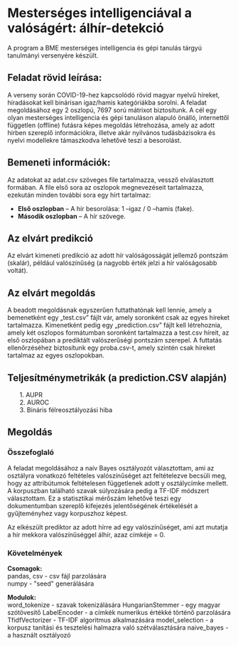 # Mesterséges intelligenciával a valóságért: álhír-detekció

A program a BME mesterséges intelligencia és gépi tanulás tárgyú tanulmányi versenyére készült.

## Feladat rövid leírása:

A  verseny  során  COVID-19-hez kapcsolódó rövid magyar nyelvű híreket, 
híradásokat kell binárisan igaz/hamis kategóriákba sorolni. 
A feladat megoldásához egy 2 oszlopú, 7697 sorú mátrixot biztosítunk.
A cél egy olyan mesterséges intelligencia és gépi tanuláson alapuló önálló,
internettől független (offline) futásra képes megoldás létrehozása,
amely  az adott hírben szereplő információkra,
illetve akár nyilvános tudásbázisokra és nyelvi modellekre támaszkodva
lehetővé teszi a besorolást.

## Bemeneti információk:

Az adatokat az adat.csv szöveges file tartalmazza, vessző elválasztott formában.
A file első sora az oszlopok megnevezéseit tartalmazza,
ezekután minden további sora egy hírt tartalmaz:
- **Első oszlopban** – A hír besorolása: 1 –igaz / 0 –hamis (fake).
- **Második oszlopban** – A hír szövege.

## Az elvárt predikció

Az elvárt kimeneti predikció az adott hír valóságosságát jellemző pontszám (skalár),
például valószínűség (a nagyobb érték jelzi a hír valóságosabb voltát).

## Az elvárt megoldás

A beadott megoldásnak egyszerűen futtathatónak kell lennie,
amely a bemenetként egy „test.csv” fájlt vár,
amely soronként csak az egyes híreket tartalmazza.
Kimenetként pedig egy „prediction.csv” fájlt kell létrehoznia,
amely két oszlopos formátumban soronként tartalmazza a test.csv híreit,
az első oszlopában a prediktált valószerűségi pontszám szerepel.
A futtatás ellenőrzéséhez biztosítunk egy proba.csv-t,
amely szintén csak híreket tartalmaz az egyes oszlopokban.

## Teljesítménymetrikák (a prediction.CSV alapján)
&nbsp;&nbsp;&nbsp;&nbsp;&nbsp;&nbsp; 1. AUPR  
&nbsp;&nbsp;&nbsp;&nbsp;&nbsp;&nbsp; 2. AUROC  
&nbsp;&nbsp;&nbsp;&nbsp;&nbsp;&nbsp; 3. Bináris félreosztályozási hiba

## Megoldás

### Összefoglaló

A feladat megoldásához a naív Bayes osztályozót választottam,
ami az osztályra vonatkozó feltételes valószínűséget azt feltételezve becsüli meg,
hogy az attribútumok feltételesen függetlenek adott y osztálycímke mellett.
A korpuszban található szavak súlyozására pedig a TF-IDF módszert választottam. 
Ez a statisztikai mérőszám lehetővé teszi egy dokumentumban szereplő
kifejezés jelentőségének értékelését a gyűjteményhez vagy korpuszhoz képest.

Az elkészült prediktor az adott hírre ad egy valószínűséget,
ami azt mutatja a hír mekkora valószínűséggel álhír, azaz címkéje = 0.

### Követelmények

**Csomagok:**\
pandas, csv - csv fájl parzolására\
numpy - "seed" generálására

**Modulok:**\
word_tokenize - szavak tokenizálására
HungarianStemmer - egy magyar szótövesítő
LabelEncoder - a címkék numerikus értékké történő parzolására
TfidfVectorizer - TF-IDF algoritmus alkalmazására
model_selection - a korpusz tanítási és tesztelési halmazra való szétválasztására
naive_bayes - a használt osztályozó
